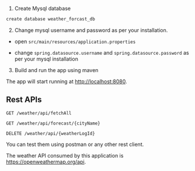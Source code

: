 1. Create Mysql database

```bash
create database weather_forcast_db
```

2. Change mysql username and password as per your installation.

+ open `src/main/resources/application.properties`

+ change `spring.datasource.username` and `spring.datasource.password` as per your mysql installation

3. Build and run the app using maven


The app will start running at <http://localhost:8080>.

## Rest APIs

    GET /weather/api/fetchAll
    
    GET /weather/api/forecast/{cityName}
    
    DELETE /weather/api/{weatherLogId}

You can test them using postman or any other rest client.

The weather API consumed by this application is <https://openweathermap.org/api>.
